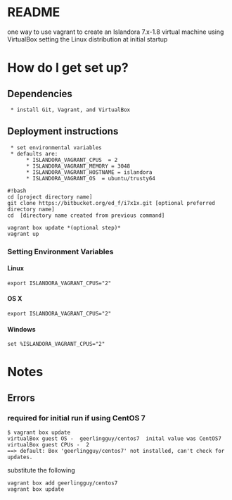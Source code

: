 # README #

one way to use vagrant to create an Islandora 7.x-1.8 virtual machine using VirtualBox setting the Linux distribution at initial startup

# How do I get set up? #

## Dependencies ##
     * install Git, Vagrant, and VirtualBox

## Deployment instructions ##
     * set environmental variables 
     * defaults are:
          * ISLANDORA_VAGRANT_CPUS  = 2
          * ISLANDORA_VAGRANT_MEMORY = 3048
          * ISLANDORA_VAGRANT_HOSTNAME = islandora
          * ISLANDORA_VAGRANT_OS  = ubuntu/trusty64


```
#!bash
cd [project directory name]
git clone https://bitbucket.org/ed_f/i7x1x.git [optional preferred directory name]
cd  [directory name created from previous command]

vagrant box update *(optional step)*
vagrant up
```

### Setting Environment Variables ###

#### Linux ####
```export ISLANDORA_VAGRANT_CPUS="2"```
#### OS X ####
```export ISLANDORA_VAGRANT_CPUS="2"```
#### Windows ####
```set %ISLANDORA_VAGRANT_CPUS="2"```


# Notes

## Errors

### required for initial run if using CentOS 7

```
$ vagrant box update
virtualBox guest OS -  geerlingguy/centos7  inital value was CentOS7
virtualBox guest CPUs -  2
==> default: Box 'geerlingguy/centos7' not installed, can't check for updates.
```

substitute the following
```
vagrant box add geerlingguy/centos7 
vagrant box update
```